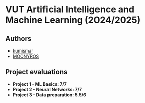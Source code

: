 # VUT Artificial Intelligence and Machine Learning (2024/2025)

## Authors

- [kumismar](https://github.com/Kumismar)
- [MOONYROS](https://github.com/MOONYROS)

## Project evaluations

- **Project 1 - ML Basics: 7/7**
- **Project 2 - Neural Networks: 7/7**
- **Project 3 - Data preparation: 5.5/6**
